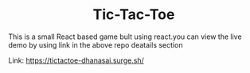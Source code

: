 <h1 align="center">Tic-Tac-Toe</h1>

This is a small React based game bult using react.you can view the live demo by using link in the above repo deatails section

Link: https://tictactoe-dhanasai.surge.sh/
